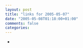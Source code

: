 ```yaml
---
layout: post
title: "links for 2005-05-07"
date: "2005-05-08T01:18:00+01:00"
comments: false
categories: 
---
```


<ul class="delicious">
<li>
</li>
</ul>


